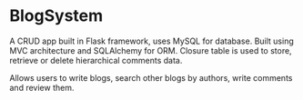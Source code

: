 # BlogSystem

A CRUD app built in Flask framework, uses MySQL for database. Built using MVC architecture and SQLAlchemy for ORM. Closure table is used to store, retrieve or delete hierarchical comments data.

Allows users to write blogs, search other blogs by authors, write comments and review them.

